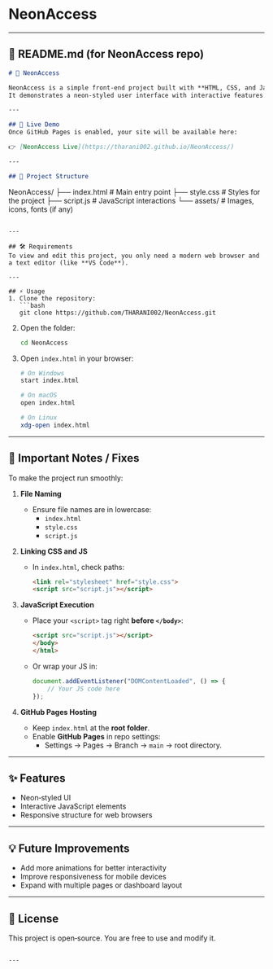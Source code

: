 # NeonAccess


---

## 📄 README.md (for NeonAccess repo)

```markdown
# 🌟 NeonAccess

NeonAccess is a simple front‑end project built with **HTML, CSS, and JavaScript**.  
It demonstrates a neon‑styled user interface with interactive features.

---

## 🚀 Live Demo
Once GitHub Pages is enabled, your site will be available here:

👉 [NeonAccess Live](https://tharani002.github.io/NeonAccess/)

---

## 📂 Project Structure
```
NeonAccess/
├── index.html     # Main entry point
├── style.css      # Styles for the project
├── script.js      # JavaScript interactions
└── assets/        # Images, icons, fonts (if any)
```

---

## 🛠 Requirements
To view and edit this project, you only need a modern web browser and a text editor (like **VS Code**).

---

## ⚡ Usage
1. Clone the repository:
   ```bash
   git clone https://github.com/THARANI002/NeonAccess.git
   ```

2. Open the folder:
   ```bash
   cd NeonAccess
   ```

3. Open `index.html` in your browser:
   ```bash
   # On Windows
   start index.html
   
   # On macOS
   open index.html
   
   # On Linux
   xdg-open index.html
   ```

---

## 🔧 Important Notes / Fixes

To make the project run smoothly:

1. **File Naming**
   - Ensure file names are in lowercase:
     - `index.html`
     - `style.css`
     - `script.js`

2. **Linking CSS and JS**
   - In `index.html`, check paths:
     ```html
     <link rel="stylesheet" href="style.css">
     <script src="script.js"></script>
     ```

3. **JavaScript Execution**
   - Place your `<script>` tag right **before `</body>`**:
     ```html
     <script src="script.js"></script>
     </body>
     </html>
     ```

   - Or wrap your JS in:
     ```js
     document.addEventListener("DOMContentLoaded", () => {
         // Your JS code here
     });
     ```

4. **GitHub Pages Hosting**
   - Keep `index.html` at the **root folder**.
   - Enable **GitHub Pages** in repo settings:
     - Settings → Pages → Branch → `main` → root directory.

---

## ✨ Features
- Neon‑styled UI
- Interactive JavaScript elements
- Responsive structure for web browsers

---

## 💡 Future Improvements
- Add more animations for better interactivity
- Improve responsiveness for mobile devices
- Expand with multiple pages or dashboard layout

---

## 📜 License
This project is open‑source. You are free to use and modify it.
```

---
